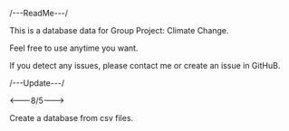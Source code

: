 /---ReadMe---/

This is a database data for Group Project: Climate Change.

Feel free to use anytime you want.

If you detect any issues, please contact me or create an issue in GitHuB.


/---Update---/

<---8/5--->

Create a database from csv files.
